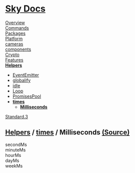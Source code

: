 <!--- This Milliseconds was auto-generated using "npx sky readme" --> 

# [Sky Docs](../../../README.md)

[Overview](..%2F..%2F..%2Fdocs%2FREADME.md)   
[Commands](..%2F..%2F..%2F%5Fcommands%2Fdocs%2FREADME.md)   
[Packages](..%2F..%2F..%2F%40pkgs%2FREADME.md)   
[Platform](..%2F..%2F..%2F%40platform%2FREADME.md)   
[cameras](..%2F..%2F..%2Fcameras%2FREADME.md)   
[components](..%2F..%2F..%2Fcomponents%2FREADME.md)   
[Crypto](..%2F..%2F..%2Fcrypto%2FREADME.md)   
[Features](..%2F..%2F..%2Ffeatures%2FREADME.md)   
**[Helpers](..%2F..%2F..%2Fhelpers%2FREADME.md)**   
* [EventEmitter](..%2F..%2F..%2Fhelpers%2FEventEmitter%2FREADME.md)
* [globalify](..%2F..%2F..%2Fhelpers%2Fglobalify%2FREADME.md)
* [idle](..%2F..%2F..%2Fhelpers%2Fidle%2FREADME.md)
* [Loop](..%2F..%2F..%2Fhelpers%2FLoop%2FREADME.md)
* [PromisesPool](..%2F..%2F..%2Fhelpers%2FPromisesPool%2FREADME.md)
* **[times](..%2F..%2F..%2Fhelpers%2Ftimes%2FREADME.md)**  
   * **[Milliseconds](..%2F..%2F..%2Fhelpers%2Ftimes%2Fmilliseconds%2FREADME.md)**
  
[Standard.3](..%2F..%2F..%2Fstandard%2FREADME.md)   

## [Helpers](..%2F..%2F..%2Fhelpers%2FREADME.md) / [times](..%2F..%2F..%2Fhelpers%2Ftimes%2FREADME.md) / Milliseconds [(Source)](..%2F..%2F..%2Fhelpers%2Ftimes%2Fmilliseconds%2F)

secondMs  
minuteMs  
hourMs  
dayMs  
weekMs  
